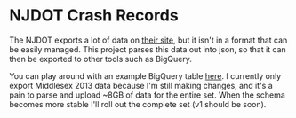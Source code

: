 NJDOT Crash Records
==============

The NJDOT exports a lot of data on [their site](http://www.state.nj.us/transportation/refdata/accident/), but it isn't in a
format that can be easily managed. This project parses this data out into json, so that it can then be exported to other tools such as BigQuery.

You can play around with an example BigQuery table [here](https://bigquery.cloud.google.com/dataset/njcrashrecords:njcrashrecords). I currently only export Middlesex 2013 data because I'm still making changes, and it's a pain to parse and upload ~8GB of data for the entire set. When the schema becomes more stable I'll roll out the complete set (v1 should be soon).

